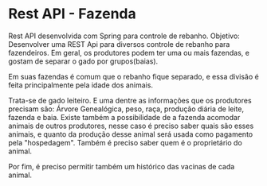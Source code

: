 # Rest API - Fazenda
Rest API desenvolvida com Spring para controle de rebanho.
Objetivo:
Desenvolver uma REST Api para diversos controle de rebanho para fazendeiros. Em geral, os produtores podem ter uma ou mais fazendas, e gostam de separar o gado por grupos(baias).

Em suas fazendas é comum que o rebanho fique separado, e essa divisão é feita principalmente pela idade dos animais.

Trata-se de gado leiteiro. E uma dentre as informações que os produtores precisam são: Árvore Genealógica, peso, raça, produção diária de leite, fazenda e baia. Existe também a possibilidade de a fazenda acomodar animais de outros produtores, nesse caso é preciso saber quais são esses animais, e quanto da produção desse animal será usada como pagamento pela "hospedagem". Também é preciso saber quem é o proprietário do animal.

Por fim, é preciso permitir também um histórico das vacinas de cada animal.
